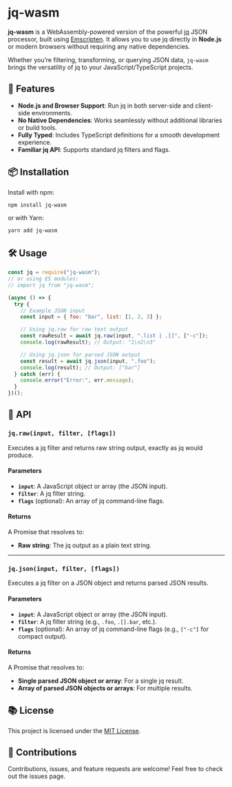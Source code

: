 # jq-wasm

**jq-wasm** is a WebAssembly-powered version of the powerful [jq](https://github.com/jqlang/jq/) JSON processor, built using [Emscripten](https://emscripten.org/). It allows you to use jq directly in **Node.js** or modern browsers without requiring any native dependencies.

Whether you’re filtering, transforming, or querying JSON data, `jq-wasm` brings the versatility of jq to your JavaScript/TypeScript projects.

## 🚀 Features

- **Node.js and Browser Support**: Run jq in both server-side and client-side environments.
- **No Native Dependencies**: Works seamlessly without additional libraries or build tools.
- **Fully Typed**: Includes TypeScript definitions for a smooth development experience.
- **Familiar jq API**: Supports standard jq filters and flags.

## 📦 Installation

Install with npm:

```bash
npm install jq-wasm
```

or with Yarn:

```bash
yarn add jq-wasm
```

## 🛠️ Usage

```js
const jq = require("jq-wasm");
// or using ES modules:
// import jq from "jq-wasm";

(async () => {
  try {
    // Example JSON input
    const input = { foo: "bar", list: [1, 2, 3] };

    // Using jq.raw for raw text output
    const rawResult = await jq.raw(input, ".list | .[]", ["-c"]);
    console.log(rawResult); // Output: "1\n2\n3"

    // Using jq.json for parsed JSON output
    const result = await jq.json(input, ".foo");
    console.log(result); // Output: ["bar"]
  } catch (err) {
    console.error("Error:", err.message);
  }
})();
```

## 📖 API

### `jq.raw(input, filter, [flags])`

Executes a jq filter and returns raw string output, exactly as jq would produce.

#### Parameters

- **`input`**: A JavaScript object or array (the JSON input).
- **`filter`**: A jq filter string.
- **`flags`** (optional): An array of jq command-line flags.

#### Returns

A Promise that resolves to:

- **Raw string**: The jq output as a plain text string.

---

### `jq.json(input, filter, [flags])`

Executes a jq filter on a JSON object and returns parsed JSON results.

#### Parameters

- **`input`**: A JavaScript object or array (the JSON input).
- **`filter`**: A jq filter string (e.g., `.foo`, `.[].bar`, etc.).
- **`flags`** (optional): An array of jq command-line flags (e.g., `["-c"]` for compact output).

#### Returns

A Promise that resolves to:

- **Single parsed JSON object or array**: For a single jq result.
- **Array of parsed JSON objects or arrays**: For multiple results.

## 📚 License

This project is licensed under the [MIT License](LICENSE).

## 🌟 Contributions

Contributions, issues, and feature requests are welcome! Feel free to check out the issues page.
